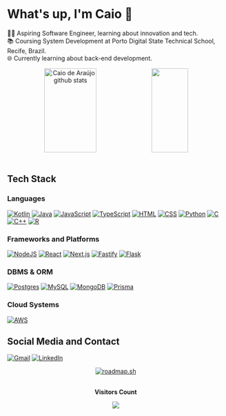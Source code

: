 # What's up, I'm Caio 👋
👨‍💻 Aspiring Software Engineer, learning about innovation and tech.<br/>
📚 Coursing System Development at Porto Digital State Technical School, Recife, Brazil.<br/>
🌐 Currently learning about back-end development.<br/>

<div align="center">  
  <img width="49%" height="195px" src="https://github-readme-stats.vercel.app/api?username=caiomatenorio&show_icons=true&count_private=true&hide_border=true&title_color=00bfbf&icon_color=00bfbf&text_color=c9d1d9&bg_color=0d1117" alt="Caio de Araújo github stats" />
  <img width="41%" height="195px" src="https://github-readme-stats.vercel.app/api/top-langs/?username=caiotdearaujo&layout=compact&hide_border=true&title_color=00bfbf&text_color=00bfbf&bg_color=0d1117" />
</div><br>

## Tech Stack

### Languages
[![Kotlin](https://img.shields.io/badge/Kotlin-%237F52FF.svg?logo=kotlin&logoColor=white)](https://github.com/caiotdearaujo?tab=repositories&q=&type=&language=kotlin&sort=)
[![Java](https://img.shields.io/badge/Java-%23ED8B00.svg?logo=openjdk&logoColor=white)](https://github.com/caiotdearaujo?tab=repositories&q=&type=&language=java&sort=)
[![JavaScript](https://img.shields.io/badge/JavaScript-F7DF1E?logo=javascript&logoColor=000)](https://github.com/caiotdearaujo?tab=repositories&q=&type=&language=javascript&sort=)
[![TypeScript](https://img.shields.io/badge/TypeScript-3178C6?logo=typescript&logoColor=fff)](https://github.com/caiotdearaujo?tab=repositories&q=&type=&language=typescript&sort=)
[![HTML](https://img.shields.io/badge/HTML-%23E34F26.svg?logo=html5&logoColor=white)](https://github.com/caiotdearaujo?tab=repositories&q=&type=&language=html&sort=)
[![CSS](https://img.shields.io/badge/CSS-1572B6?logo=css3&logoColor=fff)](https://github.com/caiotdearaujo?tab=repositories&q=&type=&language=css&sort=)
[![Python](https://img.shields.io/badge/Python-3776AB?logo=python&logoColor=fff)](https://github.com/caiotdearaujo?tab=repositories&q=&type=&language=python&sort=)
[![C](https://img.shields.io/badge/C-00599C?logo=c&logoColor=white)](https://github.com/caiotdearaujo?tab=repositories&q=&type=&language=c&sort=)
[![C++](https://img.shields.io/badge/C++-%2300599C.svg?logo=c%2B%2B&logoColor=white)](#)
[![R](https://img.shields.io/badge/R-%23276DC3.svg?logo=r&logoColor=white)](https://github.com/caiotdearaujo?tab=repositories&q=&type=&language=r&sort=)

### Frameworks and Platforms
[![NodeJS](https://img.shields.io/badge/Node.js-6DA55F?logo=node.js&logoColor=white)](#)
[![React](https://img.shields.io/badge/React-%2320232a.svg?logo=react&logoColor=%2361DAFB)](#)
[![Next.js](https://img.shields.io/badge/Next.js-black?logo=next.js&logoColor=white)](#)
[![Fastify](https://img.shields.io/badge/-Fastify-000000?style=flat&logo=fastify&logoColor=white)](#)
[![Flask](https://img.shields.io/badge/Flask-000?logo=flask&logoColor=fff)](#)

### DBMS & ORM
[![Postgres](https://img.shields.io/badge/Postgres-%23316192.svg?logo=postgresql&logoColor=white)](#)
[![MySQL](https://img.shields.io/badge/MySQL-4479A1?logo=mysql&logoColor=fff)](#)
[![MongoDB](https://img.shields.io/badge/MongoDB-%234ea94b.svg?logo=mongodb&logoColor=white)](#)
[![Prisma](https://img.shields.io/badge/Prisma-2D3748?logo=prisma&logoColor=white)](#)

### Cloud Systems
[![AWS](https://img.shields.io/badge/AWS-%23FF9900.svg?logo=amazon-web-services&logoColor=white)](#)

## Social Media and Contact
[![Gmail](https://img.shields.io/badge/Gmail-D14836?logo=gmail&logoColor=white)](mailto:caiomatenorio@gmail.com?subject=Hello!)
[![LinkedIn](https://img.shields.io/badge/Linkedin-%230077B5.svg?logo=linkedin&logoColor=white)](https://linkedin.com/in/caiomatenorio)

<div align="center">
  <a href="https://roadmap.sh"><img src="https://roadmap.sh/card/tall/64a49656ec22530247ed902e?variant=dark&roadmaps=java%2Cspring-boot%2Cfull-stack%2Cbackend" alt="roadmap.sh"/></a>
</div>

<div align="center">
<br><p align="centre"><b>Visitors Count</b></p>  
<p align="center"><img align="center" src="https://profile-counter.glitch.me/{caiotdearaujo}/count.svg" /></p> 
<br></div>
